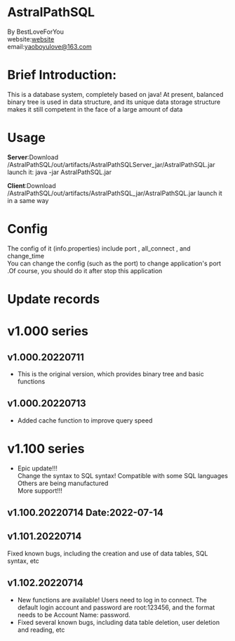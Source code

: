 # AstralPathSQL
   By BestLoveForYou   
      website:[website](http://www.godserver.cn/)   
      email:yaoboyulove@163.com

# Brief Introduction:
  This is a database system, completely based on java!
At present, balanced binary tree is used in data structure, and its unique data storage structure makes it still competent in the face of a large amount of data

# Usage
**Server**:Download /AstralPathSQL/out/artifacts/AstralPathSQLServer_jar/AstralPathSQL.jar  
launch it: java -jar AstralPathSQL.jar   

**Client**:Download /AstralPathSQL/out/artifacts/AstralPathSQL_jar/AstralPathSQL.jar
launch it in a same way

# Config
The config of it (info.properties) include port , all_connect , and change_time   
You can change the config (such as the port) to change application's port .Of course, you should do it after stop this application

# Update records
# v1.000 series
   ## v1.000.20220711   
   - This is the original version, which provides binary tree and basic functions
   
   ## v1.000.20220713
   - Added cache function to improve query speed
  
# v1.100 series
 - Epic update!!!  
  Change the syntax to SQL syntax! Compatible with some SQL languages Others are being manufactured    
  More support!!!   
 ## v1.100.20220714 Date:2022-07-14   
 ## v1.101.20220714   
Fixed known bugs, including the creation and use of data tables, SQL syntax, etc
 ## v1.102.20220714   
- New functions are available! Users need to log in to connect. The default login account and password are root:123456, and the format needs to be
Account Name: password.
- Fixed several known bugs, including data table deletion, user deletion and reading, etc
                     

